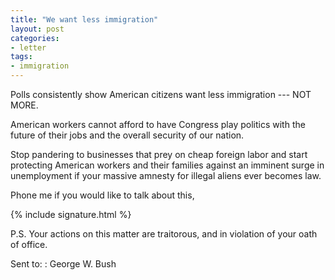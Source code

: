 ```yaml
---
title: "We want less immigration"
layout: post
categories:
- letter
tags:
- immigration
---
```


Polls consistently show American citizens want less immigration --- NOT MORE.

American workers cannot afford to have Congress play politics with the future of their jobs and the overall security of our nation. 

Stop pandering to businesses that prey on cheap foreign labor and start protecting American workers and their families against an imminent surge in unemployment if your massive amnesty for illegal aliens ever becomes law.

Phone me if you would like to talk about this,

{% include signature.html %}

P.S. Your actions on this matter are traitorous, and in violation of your oath of office.

Sent to:
: George W. Bush
